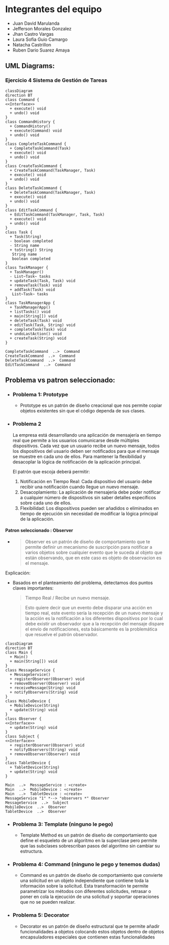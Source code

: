 # Integrantes del equipo
- Juan David Marulanda
- Jefferson Morales Gonzalez
- Jhan Castro Vargas
- Laura Sofia Guio Camargo
- Natacha Castrillon
- Ruben Dario Suarez Amaya


## UML Diagrams:


### Ejercicio 4 Sistema de Gestión de Tareas
```mermaid
classDiagram
direction BT
class Command {
<<Interface>>
  + execute() void
  + undo() void
}
class CommandHistory {
  + CommandHistory() 
  + execute(Command) void
  + undo() void
}
class CompleteTaskCommand {
  + CompleteTaskCommand(Task) 
  + execute() void
  + undo() void
}
class CreateTaskCommand {
  + CreateTaskCommand(TaskManager, Task) 
  + execute() void
  + undo() void
}
class DeleteTaskCommand {
  + DeleteTaskCommand(TaskManager, Task) 
  + execute() void
  + undo() void
}
class EditTaskCommand {
  + EditTaskCommand(TaskManager, Task, Task) 
  + execute() void
  + undo() void
}
class Task {
  + Task(String) 
  - boolean completed
  - String name
  + toString() String
   String name
   boolean completed
}
class TaskManager {
  + TaskManager() 
  - List~Task~ tasks
  + updateTask(Task, Task) void
  + removeTask(Task) void
  + addTask(Task) void
   List~Task~ tasks
}
class TaskManagerApp {
  + TaskManagerApp() 
  + listTasks() void
  + main(String[]) void
  + deleteTask(Task) void
  + editTask(Task, String) void
  + completeTask(Task) void
  + undoLastAction() void
  + createTask(String) void
}

CompleteTaskCommand  ..>  Command 
CreateTaskCommand  ..>  Command 
DeleteTaskCommand  ..>  Command 
EditTaskCommand  ..>  Command 

```

## Problema vs patron seleccionado:
- ### Problema 1: Prototype
  - Prototype es un patrón de diseño creacional que nos permite copiar objetos existentes sin que el código dependa de sus clases.

- ### Problema 2

  La empresa está desarrollando una aplicación de mensajería en tiempo real que permite a los usuarios comunicarse desde múltiples dispositivos. Cada vez que un usuario recibe un nuevo mensaje, todos los dispositivos del usuario deben ser notificados para que el mensaje se muestre en cada uno de ellos. Para mantener la flexibilidad y desacoplar la lógica de notificación de la aplicación principal. 


  El patrón que escoja deberá permitir:

  1. Notificación en Tiempo Real: Cada dispositivo del usuario debe recibir una notificación cuando llegue un nuevo mensaje.
  2. Desacoplamiento: La aplicación de mensajería debe poder notificar a cualquier número de dispositivos sin saber detalles específicos sobre cada uno de ellos.
  3. Flexibilidad: Los dispositivos pueden ser añadidos o eliminados en tiempo de ejecución sin necesidad de modificar la lógica principal de la aplicación.

#### Patron seleccionado : Observer
- > Observer es un patrón de diseño de comportamiento que te permite definir un mecanismo de suscripción para notificar a varios objetos sobre cualquier evento que le suceda al objeto que están observando, que en este caso es objeto de observacion es el mensaje.
  
Explicación:

- Basados en el planteamiento del problema, detectamos dos puntos claves importantes: 
 
   > Tiempo Real / Recibe un nuevo mensaje.

  > Esto quiere decir que un evento debe disparar una acción en tiempo real, este evento sería la recepción de un nuevo mensaje y la acción es la notificación a los diferentes dispositivos por lo cual debe existir un observador que a la recepción del mensaje dispare el envío de notificaciones, esta básicamente es la problemática que resuelve el patrón observador.

```mermaid
classDiagram
direction BT
class Main {
  + Main() 
  + main(String[]) void
}
class MessageService {
  + MessageService() 
  + registerObserver(Observer) void
  + removeObserver(Observer) void
  + receiveMessage(String) void
  + notifyObservers(String) void
}
class MobileDevice {
  + MobileDevice(String) 
  + update(String) void
}
class Observer {
<<Interface>>
  + update(String) void
}
class Subject {
<<Interface>>
  + registerObserver(Observer) void
  + notifyObservers(String) void
  + removeObserver(Observer) void
}
class TabletDevice {
  + TabletDevice(String) 
  + update(String) void
}

Main  ..>  MessageService : «create»
Main  ..>  MobileDevice : «create»
Main  ..>  TabletDevice : «create»
MessageService "1" *--> "observers *" Observer 
MessageService  ..>  Subject 
MobileDevice  ..>  Observer 
TabletDevice  ..>  Observer 

```

- ### Problema 3: Template (ninguno le pego)
  - Template Method es un patrón de diseño de comportamiento que define el esqueleto de un algoritmo en la superclase pero permite que las subclases sobrescriban pasos del algoritmo sin cambiar su estructura.

- ### Problema 4: Command (ninguno le pego y tenemos dudas)
  - Command es un patrón de diseño de comportamiento que convierte una solicitud en un objeto independiente que contiene toda la información sobre la solicitud. Esta transformación te permite parametrizar los métodos con diferentes solicitudes, retrasar o poner en cola la ejecución de una solicitud y soportar operaciones que no se pueden realizar. 
  
- ### Problema 5: Decorator
  - Decorator es un patrón de diseño estructural que te permite añadir funcionalidades a objetos colocando estos objetos dentro de objetos encapsuladores especiales que contienen estas funcionalidades